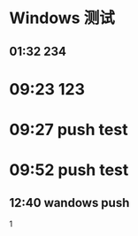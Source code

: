 # Windows 测试

## 01:32 234

# 09:23 123

# 09:27 push test

# 09:52 push test

## 12:40 wandows push 

1
